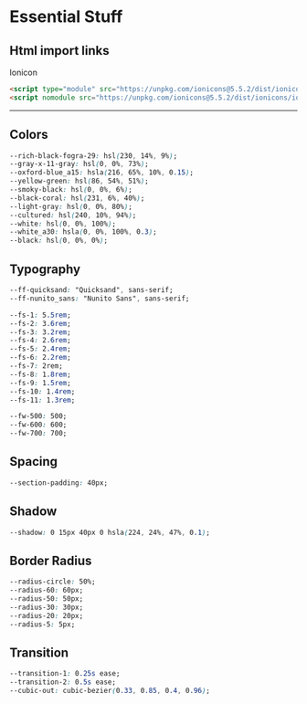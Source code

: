 # Essential Stuff

## Html import links

Ionicon

``` html
<script type="module" src="https://unpkg.com/ionicons@5.5.2/dist/ionicons/ionicons.esm.js"></script>
<script nomodule src="https://unpkg.com/ionicons@5.5.2/dist/ionicons/ionicons.js"></script>
```

---

## Colors

``` css
--rich-black-fogra-29: hsl(230, 14%, 9%);
--gray-x-11-gray: hsl(0, 0%, 73%);
--oxford-blue_a15: hsla(216, 65%, 10%, 0.15);
--yellow-green: hsl(86, 54%, 51%);
--smoky-black: hsl(0, 0%, 6%);
--black-coral: hsl(231, 6%, 40%);
--light-gray: hsl(0, 0%, 80%);
--cultured: hsl(240, 10%, 94%);
--white: hsl(0, 0%, 100%);
--white_a30: hsla(0, 0%, 100%, 0.3);
--black: hsl(0, 0%, 0%);
```

## Typography

``` css
--ff-quicksand: "Quicksand", sans-serif;
--ff-nunito_sans: "Nunito Sans", sans-serif;

--fs-1: 5.5rem;
--fs-2: 3.6rem;
--fs-3: 3.2rem;
--fs-4: 2.6rem;
--fs-5: 2.4rem;
--fs-6: 2.2rem;
--fs-7: 2rem;
--fs-8: 1.8rem;
--fs-9: 1.5rem;
--fs-10: 1.4rem;
--fs-11: 1.3rem;

--fw-500: 500;
--fw-600: 600;
--fw-700: 700;
```

## Spacing

``` css
--section-padding: 40px;
```

## Shadow

``` css
--shadow: 0 15px 40px 0 hsla(224, 24%, 47%, 0.1);
```

## Border Radius

``` css
--radius-circle: 50%;
--radius-60: 60px;
--radius-50: 50px;
--radius-30: 30px;
--radius-20: 20px;
--radius-5: 5px;
```

## Transition

``` css
--transition-1: 0.25s ease;
--transition-2: 0.5s ease;
--cubic-out: cubic-bezier(0.33, 0.85, 0.4, 0.96);
```
